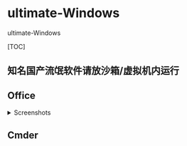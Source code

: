 # ultimate-Windows

ultimate-Windows

[TOC]

## 知名国产流氓软件请放沙箱/虚拟机内运行

## Office

<details> <summary> Screenshots </summary> <p float="left">  <bt><img src='https://github.com/suliveevil/ultimate-macOS/blob/master/Resources/Office-Windows10-VM.jpg' />  </p></details>



## Cmder
